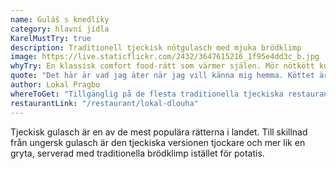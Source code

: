 ```yaml
---
name: Guláš s knedlíky
category: hlavní jídla
KarelMustTry: true
description: Traditionell tjeckisk nötgulasch med mjuka brödklimp
image: https://live.staticflickr.com/2432/3647615216_1f95e4dd3c_b.jpg
whyTry: En klassisk comfort food-rätt som värmer själen. Mör nötkött kokt långsamt i en rik, kryddig sås med paprika, serverad med fluffiga brödklimp som absorberar alla de underbara smakerna.
quote: "Det här är vad jag äter när jag vill känna mig hemma. Köttet är så mört att det faller isär och såsen är perfekt kryddig."
author: Lokal Pragbo
whereToGet: "Tillgänglig på de flesta traditionella tjeckiska restauranger"
restaurantLink: "/restaurant/lokal-dlouha"
---
```


Tjeckisk gulasch är en av de mest populära rätterna i landet. Till skillnad från ungersk gulasch är den tjeckiska versionen tjockare och mer lik en gryta, serverad med traditionella brödklimp istället för potatis.